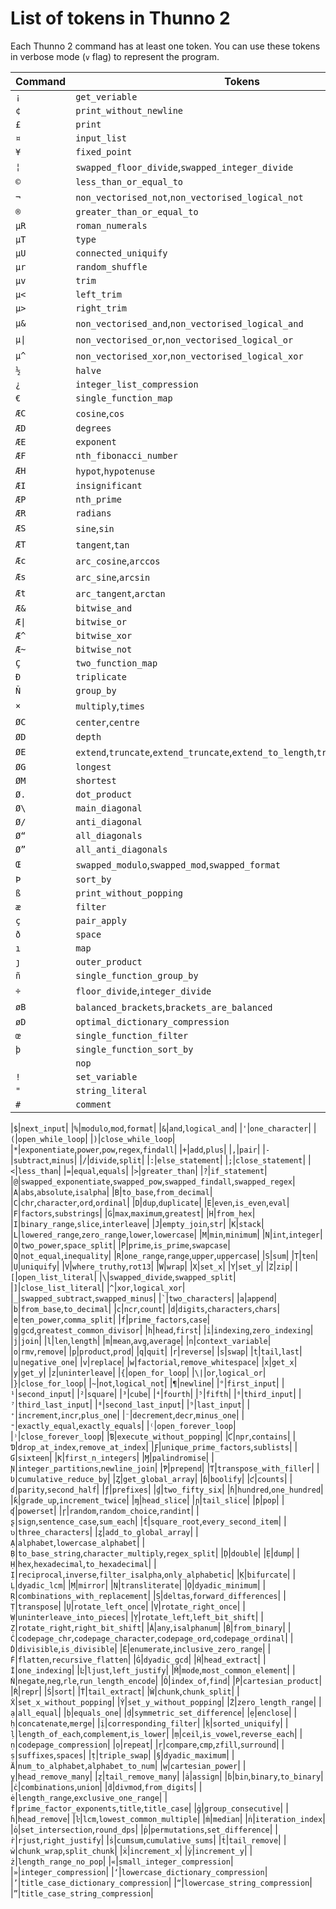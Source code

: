 # List of tokens in Thunno 2

Each Thunno 2 command has at least one token. You can use these tokens in verbose mode (`v` flag) to represent the program.

|Command|Tokens|
|-|-|
|`¡`|`get_veriable`|
|`¢`|`print_without_newline`|
|`£`|`print`|
|`¤`|`input_list`|
|`¥`|`fixed_point`|
|`¦`|`swapped_floor_divide`,`swapped_integer_divide`|
|`©`|`less_than_or_equal_to`|
|`¬`|`non_vectorised_not`,`non_vectorised_logical_not`|
|`®`|`greater_than_or_equal_to`|
|`µR`|`roman_numerals`|
|`µT`|`type`|
|`µU`|`connected_uniquify`|
|`µr`|`random_shuffle`|
|`µv`|`trim`|
|`µ<`|`left_trim`|
|`µ>`|`right_trim`|
|`µ&`|`non_vectorised_and`,`non_vectorised_logical_and`|
|`µ\|`|`non_vectorised_or`,`non_vectorised_logical_or`|
|`µ^`|`non_vectorised_xor`,`non_vectorised_logical_xor`|
|`½`|`halve`|
|`¿`|`integer_list_compression`|
|`€`|`single_function_map`|
|`ÆC`|`cosine`,`cos`|
|`ÆD`|`degrees`|
|`ÆE`|`exponent`|
|`ÆF`|`nth_fibonacci_number`|
|`ÆH`|`hypot`,`hypotenuse`|
|`ÆI`|`insignificant`|
|`ÆP`|`nth_prime`|
|`ÆR`|`radians`|
|`ÆS`|`sine`,`sin`|
|`ÆT`|`tangent`,`tan`|
|`Æc`|`arc_cosine`,`arccos`|
|`Æs`|`arc_sine`,`arcsin`|
|`Æt`|`arc_tangent`,`arctan`|
|`Æ&`|`bitwise_and`|
|`Æ\|`|`bitwise_or`|
|`Æ^`|`bitwise_xor`|
|`Æ~`|`bitwise_not`|
|`Ç`|`two_function_map`|
|`Ð`|`triplicate`|
|`Ñ`|`group_by`|
|`×`|`multiply`,`times`|
|`ØC`|`center`,`centre`|
|`ØD`|`depth`|
|`ØE`|`extend`,`truncate`,`extend_truncate`,`extend_to_length`,`truncate_to_length`|
|`ØG`|`longest`|
|`ØM`|`shortest`|
|`Ø.`|`dot_product`|
|`Ø\`|`main_diagonal`|
|`Ø/`|`anti_diagonal`|
|`Ø“`|`all_diagonals`|
|`Ø”`|`all_anti_diagonals`|
|`Œ`|`swapped_modulo`,`swapped_mod`,`swapped_format`|
|`Þ`|`sort_by`|
|`ß`|`print_without_popping`|
|`æ`|`filter`|
|`ç`|`pair_apply`|
|`ð`|`space`|
|`ı`|`map`|
|`ȷ`|`outer_product`|
|`ñ`|`single_function_group_by`|
|`÷`|`floor_divide`,`integer_divide`|
|`øB`|`balanced_brackets`,`brackets_are_balanced`|
|`øD`|`optimal_dictionary_compression`|
|`œ`|`single_function_filter`|
|`þ`|`single_function_sort_by`|
|<code>&nbsp;</code>|`nop`|
|`!`|`set_variable`|
|`"`|`string_literal`|
|`#`|`comment`|
<!-- * This is where I am right now-->
|`$`|`next_input`|
|`%`|`modulo`,`mod`,`format`|
|`&`|`and`,`logical_and`|
|`'`|`one_character`|
|`(`|`open_while_loop`|
|`)`|`close_while_loop`|
|`*`|`exponentiate`,`power`,`pow`,`regex`,`findall`|
|`+`|`add`,`plus`|
|`,`|`pair`|
|`-`|`subtract`,`minus`|
|`/`|`divide`,`split`|
|`:`|`else_statement`|
|`;`|`close_statement`|
|`<`|`less_than`|
|`=`|`equal`,`equals`|
|`>`|`greater_than`|
|`?`|`if_statement`|
|`@`|`swapped_exponentiate`,`swapped_pow`,`swapped_findall`,`swapped_regex`|
|`A`|`abs`,`absolute`,`isalpha`|
|`B`|`to_base`,`from_decimal`|
|`C`|`chr`,`character`,`ord`,`ordinal`|
|`D`|`dup`,`duplicate`|
|`E`|`even`,`is_even`,`eval`|
|`F`|`factors`,`substrings`|
|`G`|`max`,`maximum`,`greatest`|
|`H`|`from_hex`|
|`I`|`binary_range`,`slice`,`interleave`|
|`J`|`empty_join`,`str`|
|`K`|`stack`|
|`L`|`lowered_range`,`zero_range`,`lower`,`lowercase`|
|`M`|`min`,`minimum`|
|`N`|`int`,`integer`|
|`O`|`two_power`,`space_split`|
|`P`|`prime`,`is_prime`,`swapcase`|
|`Q`|`not_equal`,`inequality`|
|`R`|`one_range`,`range`,`upper`,`uppercase`|
|`S`|`sum`|
|`T`|`ten`|
|`U`|`uniquify`|
|`V`|`where_truthy`,`rot13`|
|`W`|`wrap`|
|`X`|`set_x`|
|`Y`|`set_y`|
|`Z`|`zip`|
|`[`|`open_list_literal`|
|`\`|`swapped_divide`,`swapped_split`|
|`]`|`close_list_literal`|
|`^`|`xor`,`logical_xor`|
|`_`|`swapped_subtract`,`swapped_minus`|
|<code>\`</code>|`two_characters`|
|`a`|`append`|
|`b`|`from_base`,`to_decimal`|
|`c`|`ncr`,`count`|
|`d`|`digits`,`characters`,`chars`|
|`e`|`ten_power`,`comma_split`|
|`f`|`prime_factors`,`case`|
|`g`|`gcd`,`greatest_common_divisor`|
|`h`|`head`,`first`|
|`i`|`indexing`,`zero_indexing`|
|`j`|`join`|
|`l`|`len`,`length`|
|`m`|`mean`,`avg`,`average`|
|`n`|`context_variable`|
|`o`|`rmv`,`remove`|
|`p`|`product`,`prod`|
|`q`|`quit`|
|`r`|`reverse`|
|`s`|`swap`|
|`t`|`tail`,`last`|
|`u`|`negative_one`|
|`v`|`replace`|
|`w`|`factorial`,`remove_whitespace`|
|`x`|`get_x`|
|`y`|`get_y`|
|`z`|`uninterleave`|
|`{`|`open_for_loop`|
|`\|`|`or`,`logical_or`|
|`}`|`close_for_loop`|
|`~`|`not`,`logical_not`|
|`¶`|`newline`|
|`°`|`first_input`|
|`¹`|`second_input`|
|`²`|`square`|
|`³`|`cube`|
|`⁴`|`fourth`|
|`⁵`|`fifth`|
|`⁶`|`third_input`|
|`⁷`|`third_last_input`|
|`⁸`|`second_last_input`|
|`⁹`|`last_input`|
|`⁺`|`increment`,`incr`,`plus_one`|
|`⁻`|`decrement`,`decr`,`minus_one`|
|`⁼`|`exactly_equal`,`exactly_equals`|
|`⁽`|`open_forever_loop`|
|`⁾`|`close_forever_loop`|
|`Ɓ`|`execute_without_popping`|
|`Ƈ`|`npr`,`contains`|
|`Ɗ`|`drop_at_index`,`remove_at_index`|
|`Ƒ`|`unique_prime_factors`,`sublists`|
|`Ɠ`|`sixteen`|
|`Ƙ`|`first_n_integers`|
|`Ɱ`|`palindromise`|
|`Ɲ`|`integer_partitions`,`newline_join`|
|`Ƥ`|`prepend`|
|`Ƭ`|`transpose_with_filler`|
|`Ʋ`|`cumulative_reduce_by`|
|`Ȥ`|`get_global_array`|
|`ɓ`|`boolify`|
|`ƈ`|`counts`|
|`ɗ`|`parity`,`second_half`|
|`ƒ`|`prefixes`|
|`ɠ`|`two_fifty_six`|
|`ɦ`|`hundred`,`one_hundred`|
|`ƙ`|`grade_up`,`increment_twice`|
|`ɱ`|`head_slice`|
|`ɲ`|`tail_slice`|
|`ƥ`|`pop`|
|`ʠ`|`powerset`|
|`ɼ`|`random`,`random_choice`,`randint`|
|`ʂ`|`sign`,`sentence_case`,`sum_each`|
|`ƭ`|`square_root`,`every_second_item`|
|`ʋ`|`three_characters`|
|`ȥ`|`add_to_global_array`|
|`Ạ`|`alphabet`,`lowercase_alphabet`|
|`Ḅ`|`to_base_string`,`character_multiply`,`regex_split`|
|`Ḍ`|`double`|
|`Ẹ`|`dump`|
|`Ḥ`|`hex`,`hexadecimal`,`to_hexadecimal`|
|`Ị`|`reciprocal`,`inverse`,`filter_isalpha`,`only_alphabetic`|
|`Ḳ`|`bifurcate`|
|`Ḷ`|`dyadic_lcm`|
|`Ṃ`|`mirror`|
|`Ṇ`|`transliterate`|
|`Ọ`|`dyadic_minimum`|
|`Ṛ`|`combinations_with_replacement`|
|`Ṣ`|`deltas`,`forward_differences`|
|`Ṭ`|`transpose`|
|`Ụ`|`rotate_left_once`|
|`Ṿ`|`rotate_right_once`|
|`Ẉ`|`uninterleave_into_pieces`|
|`Ỵ`|`rotate_left`,`left_bit_shift`|
|`Ẓ`|`rotate_right`,`right_bit_shift`|
|`Ȧ`|`any`,`isalphanum`|
|`Ḃ`|`from_binary`|
|`Ċ`|`codepage_chr`,`codepage_character`,`codepage_ord`,`codepage_ordinal`|
|`Ḋ`|`divisible`,`is_divisible`|
|`Ė`|`enumerate`,`inclusive_zero_range`|
|`Ḟ`|`flatten`,`recursive_flatten`|
|`Ġ`|`dyadic_gcd`|
|`Ḣ`|`head_extract`|
|`İ`|`one_indexing`|
|`Ŀ`|`ljust`,`left_justify`|
|`Ṁ`|`mode`,`most_common_element`|
|`Ṅ`|`negate`,`neg`,`rle`,`run_length_encode`|
|`Ȯ`|`index_of`,`find`|
|`Ṗ`|`cartesian_product`|
|`Ṙ`|`repr`|
|`Ṡ`|`sort`|
|`Ṫ`|`tail_extract`|
|`Ẇ`|`chunk`,`chunk_split`|
|`Ẋ`|`set_x_without_popping`|
|`Ẏ`|`set_y_without_popping`|
|`Ż`|`zero_length_range`|
|`ạ`|`all_equal`|
|`ḅ`|`equals_one`|
|`ḍ`|`symmetric_set_difference`|
|`ẹ`|`enclose`|
|`ḥ`|`concatenate`,`merge`|
|`ị`|`corresponding_filter`|
|`ḳ`|`sorted_uniquify`|
|`ḷ`|`length_of_each`,`complement`,`is_lower`|
|`ṃ`|`ceil`,`is_vowel`,`reverse_each`|
|`ṇ`|`codepage_compression`|
|`ọ`|`repeat`|
|`ṛ`|`compare`,`cmp`,`zfill`,`surround`|
|`ṣ`|`suffixes`,`spaces`|
|`ṭ`|`triple_swap`|
|`§`|`dyadic_maximum`|
|`Ä`|`num_to_alphabet`,`alphabet_to_num`|
|`ẉ`|`cartesian_power`|
|`ỵ`|`head_remove_many`|
|`ẓ`|`tail_remove_many`|
|`ȧ`|`assign`|
|`ḃ`|`bin`,`binary`,`to_binary`|
|`ċ`|`combinations`,`union`|
|`ḋ`|`divmod`,`from_digits`|
|`ė`|`length_range`,`exclusive_one_range`|
|`ḟ`|`prime_factor_exponents`,`title`,`title_case`|
|`ġ`|`group_consecutive`|
|`ḣ`|`head_remove`|
|`ŀ`|`lcm`,`lowest_common_multiple`|
|`ṁ`|`median`|
|`ṅ`|`iteration_index`|
|`ȯ`|`set_intersection`,`round_dps`|
|`ṗ`|`permutations`,`set_difference`|
|`ṙ`|`rjust`,`right_justify`|
|`ṡ`|`cumsum`,`cumulative_sums`|
|`ṫ`|`tail_remove`|
|`ẇ`|`chunk_wrap`,`split_chunk`|
|`ẋ`|`increment_x`|
|`ẏ`|`increment_y`|
|`ż`|`length_range_no_pop`|
|`«`|`small_integer_compression`|
|`»`|`integer_compression`|
|`‘`|`lowercase_dictionary_compression`|
|`’`|`title_case_dictionary_compression`|
|`“`|`lowercase_string_compression`|
|`”`|`title_case_string_compression`|